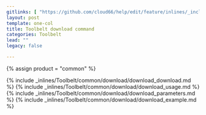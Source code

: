 ```yaml
---
gitlinks: [ "https://github.com/cloud66/help/edit/feature/inlines/_includes/_inlines/Toolbelt/common/download/download_download.html", "https://github.com/cloud66/help/edit/feature/inlines/_includes/_inlines/Toolbelt/common/download/download_usage.html", "https://github.com/cloud66/help/edit/feature/inlines/_includes/_inlines/Toolbelt/common/download/download_parameters.html", "https://github.com/cloud66/help/edit/feature/inlines/_includes/_inlines/Toolbelt/common/download/download_example.html" ]
layout: post
template: one-col
title: Toolbelt download command
categories: Toolbelt
lead: ""
legacy: false

---
```

{% assign product = "common" %}

{% include _inlines/Toolbelt/common/download/download_download.md %}
{% include _inlines/Toolbelt/common/download/download_usage.md %}
{% include _inlines/Toolbelt/common/download/download_parameters.md %}
{% include _inlines/Toolbelt/common/download/download_example.md %}
